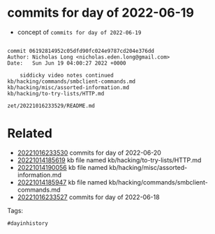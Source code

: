 # commits for day of 2022-06-19

- concept of `commits for day of 2022-06-19`

```

commit 06192814952c05dfd90fc024e9787cd204e376dd
Author: Nicholas Long <nicholas.eden.long@gmail.com>
Date:   Sun Jun 19 04:00:27 2022 +0000

    siddicky video notes continued
kb/hacking/commands/smbclient-commands.md
kb/hacking/misc/assorted-information.md
kb/hacking/to-try-lists/HTTP.md
```

` zet/20221016233529/README.md `

# Related

- [20221016233530](/zet/20221016233530/README.md) commits for day of 2022-06-20
- [20221014185619](/zet/20221014185619/README.md) kb file named kb/hacking/to-try-lists/HTTP.md
- [20221014190056](/zet/20221014190056/README.md) kb file named kb/hacking/misc/assorted-information.md
- [20221014185947](/zet/20221014185947/README.md) kb file named kb/hacking/commands/smbclient-commands.md
- [20221016233527](/zet/20221016233527/README.md) commits for day of 2022-06-18

Tags:

    #dayinhistory
